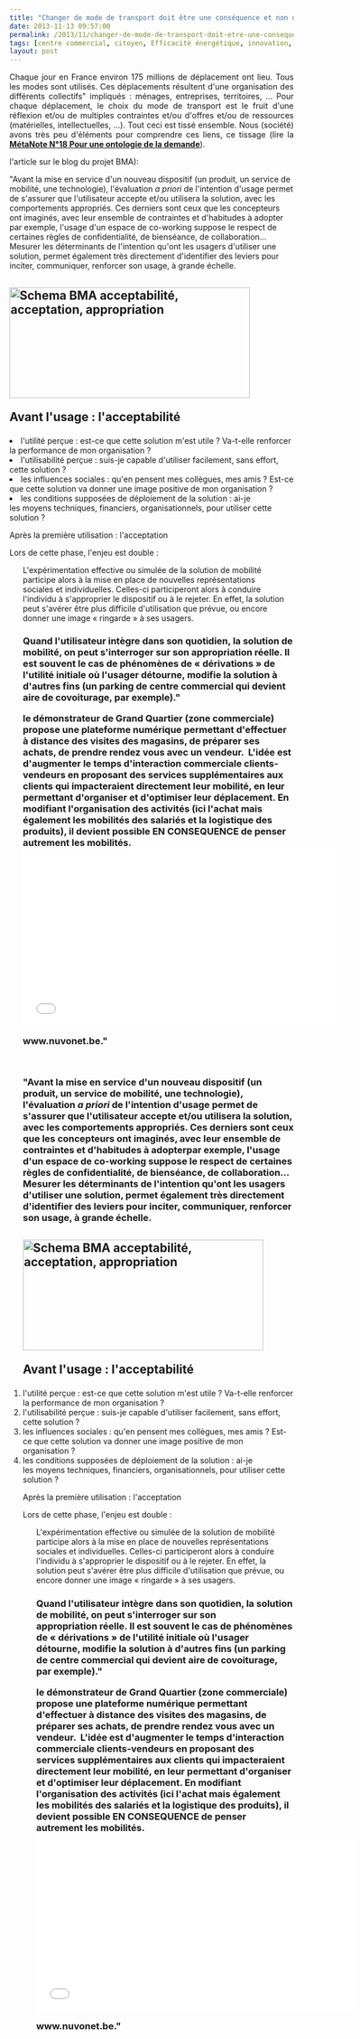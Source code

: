 ```yaml
---
title: "Changer de mode de transport doit être une conséquence et non un objectif"
date: 2013-11-13 09:57:00
permalink: /2013/11/changer-de-mode-de-transport-doit-etre-une-consequence-et-non-un-objectif.html
tags: [centre commercial, citoyen, Efficacité énergétique, innovation, intelligence collective, internet, management de la mobilité, temporalité]
layout: post
---
```


<p style="text-align: justify;">Chaque jour en France environ 175 millions de déplacement ont lieu. Tous les modes sont utilisés. Ces déplacements résultent d'une organisation des différents collectifs" impliqués : ménages, entreprises, territoires, ... Pour chaque déplacement, le choix du mode de transport est le fruit d'une réflexion et/ou de multiples contraintes et/ou d'offres et/ou de ressources (matérielles, intellectuelles, ...). Tout ceci est tissé ensemble. Nous (société) avons très peu d'éléments pour comprendre ces liens, ce tissage (lire la <a href="https://gabrielplassat.github.io/transportsdufutur/2013/10/metanote-18-pour-une-ontologie-de-la-demandes-de-transport.html" target="_blank"><strong>MétaNote N°18 Pour une ontologie de la demande</strong></a>). </p> <p style="text-align: justify>Changer de mode de transport apparaît dès lors comme quasi-impossible, ce qui s'observe dans les quelques données obtenues via les enquêtes. Les citoyens n'intègrent pas dans leurs pratiques quotidiennes de nouvelles formes de mobilité parce qu'ils recoivent des informations leur demandant de faire autrement. Ceci n'opère qu'à la marge. Les pratiques de mobilité changent quand il apparaît possible d'expérimenter de nouvelles organisations de ses activités (personnelles et/ou professionnelles) ouvrant de nouvelles possibilités en matière de mobilité. Le projet BMA (Bretagne Mobilité Augmentée) a développé un dispositif et des méthodes permettant non pas de changer les comportements mais de permettre aux collectifs de comprendre l'intérêt qu'ils ont à faire autrement, à choisir eux mêmes les étapes et les solutions, et à conserver dans le temps ces nouvelles pratiques. Concrètement (lire <strong><a href="http://www.themavision.fr/jcms/rw_315984/comment-mesurer-et-predire-les-usages-vers-des-solutions-de-mobilite-acceptees-et-appropriees"" target="_blank">l'article sur le blog du projet BMA</a></strong>):</p> <p style="text-align: justify></p>  <!--more-->  <p style="padding-left: 30px text-align: justify>"Avant la mise en service d'un nouveau dispositif (un produit, un service de mobilité, une technologie), l'évaluation <em>a priori</em> de l'intention d'usage permet de s'assurer que l'utilisateur accepte et/ou utilisera la solution, avec les comportements appropriés. Ces derniers sont ceux que les concepteurs ont imaginés, avec leur ensemble de contraintes et d'habitudes à adopter  par exemple, l'usage d'un espace de co-working suppose le respect de certaines règles de confidentialité, de bienséance, de collaboration… Mesurer les déterminants de l'intention qu'ont les usagers d'utiliser une solution, permet également très directement d'identifier des leviers pour inciter, communiquer, renforcer son usage, à grande échelle.</p> <h2 style="padding-left: 30px text-align: justify>3 temps, 3 mesures : avant, pendant, après l'usage</h2> <p style="padding-left: 30px text-align: justify><img rel="lightbox[]" alt="Schema BMA acceptabilité, acceptation, appropriation" height="196" src="/wp-content/uploads/sites/6/2013/11/SchemaBMAacceptabilitacceptationappropriation.jpg" title="Schema BMA acceptabilité, acceptation, appropriation" width="426" /></p> <p style="padding-left: 30px text-align: justify>Schématisation du continuum acceptabilité-acceptation-appropriation. La ligne rouge discontinue symbolise l'introduction de la nouvelles solution de mobilité.</p> <h3 style="padding-left: 30px text-align: justify>Avant l'usage : l'acceptabilité</h3> <p style="padding-left: 30px text-align: justify>L'usage d'une solution de mobilité peut être étudié par la prise en compte de son acceptabilité <em>a priori,</em>c'est-à-dire avant que la personne n'ait eu la possibilité de manipuler le dispositif. L'acceptabilité porte sur la représentation subjective de l'usage de la solution. Les dimensions pertinentes à prendre en compte sont :</p> <ul style="padding-left: 30px text-align: justify> <li>l'utilité perçue : est-ce que cette solution m'est utile ? Va-t-elle renforcer la performance de mon organisation ?</li> <li>l'utilisabilité perçue : suis-je capable d'utiliser facilement, sans effort, cette solution ?</li> <li>les influences sociales : qu'en pensent mes collègues, mes amis ? Est-ce que cette solution va donner une image positive de mon organisation ?</li> <li>les conditions supposées de déploiement de la solution : ai-je les moyens techniques, financiers, organisationnels, pour utiliser cette solution ?</li> </ul> <p style="padding-left: 30px text-align: justify>Les attitudes, les normes sociales et les informations perçues de la situation vont, avant d'avoir été confronté réellement à la solution de mobilité, jouer un rôle décisif sur l'usage que la personne en fera.</p> <h3 style="padding-left: 30px text-align: justify>Après la première utilisation : l'acceptation</h3> <p style="padding-left: 30px text-align: justify>Dès lors que l'individu a eu l'occasion d'expérimenter au moins une 1<sup>ère</sup> fois la solution, l'étude de son usage relève de son acceptation par l'utilisateur. Les dimensions relatives à l'utilité et l'utilisabilité de la technologie vont prendre toute leur importance dans la prédiction de l'usage déclaré.</p> <p style="padding-left: 30px text-align: justify>Lors de cette phase, l'enjeu est double :</p> <ol style="padding-left: 30px text-align: justify> <li>Apprécier dans quelles mesures l'usage du nouveau dispositif vient perturber l'activité telle qu'elle se réalise ordinairement,</li> <li>Evaluer dans quelles mesures il entraîne des modifications de compétences et une réorganisation de l'activité des usagers.</li> </ol> <p style="padding-left: 30px text-align: justify>L'expérimentation effective ou simulée de la solution de mobilité participe alors à la mise en place de nouvelles représentations sociales et individuelles. Celles-ci participeront alors à conduire l'individu à s'approprier le dispositif ou à le rejeter. En effet, la solution peut s'avérer être plus difficile d'utilisation que prévue, ou encore donner une image « ringarde » à ses usagers.</p> <h3 style="padding-left: 30px text-align: justify>A plus long terme : l'appropriation</h3> <p style="padding-left: 30px text-align: justify>Quand l'utilisateur intègre dans son quotidien, la solution de mobilité, on peut s'interroger sur son appropriation réelle. Il est souvent le cas de phénomènes de « dérivations » de l'utilité initiale où l'usager détourne, modifie la solution à d'autres fins (un parking de centre commercial qui devient aire de covoiturage, par exemple)."</p> <p style="text-align: justify>Par exemple, <strong><a href="http://www.themavision.fr/jcms/rw_374998/mobilite-et-commerce-en-magasin-le-demonstrateur-grand-quartier"" target="_blank">le démonstrateur de Grand Quartier</a></strong> (zone commerciale) propose une plateforme numérique permettant d'effectuer à distance des visites des magasins, de préparer ses achats, de prendre rendez vous avec un vendeur.  L'idée est d'augmenter le temps d'interaction commerciale clients-vendeurs en proposant des services supplémentaires aux clients qui impacteraient directement leur mobilité, en leur permettant d'organiser et d'optimiser leur déplacement. En modifiant l'organisation des activités (ici l'achat mais également les mobilités des salariés et la logistique des produits), il devient possible EN CONSEQUENCE de penser autrement les mobilités. <br /><iframe frameborder="0" height="315" src="//www.youtube.com/embed/scYJGRd9Btw" width="560"></iframe></p> <p style="text-align: justify>Le projet européen ELTIS a également identifié un projet analogue en Belgique : "The municipality of Sint-Niklaas (Belgium) has set up an online market place where residents can place orders from local shops that will then be delivered to their home. The aim of the platform is to cut down on car traffic in the city centre. Have a look at the platform at <a href="https://www.nuvonet.be/" target="_blank">www.nuvonet.be</a>."</p> <p style="text-align: justify>Pour modifier profondément nos pratiques de mobilités et de façon importante en intensité, il convient d'élargir le périmètre à considérer. Ce sont bien nos activités et leurs organisations qui structurent nos comportements de mobilité. La mobilité n'est qu'un moyen mis en oeuvre pour réaliser une activité. Vouloir modifier seulement ces comportements par des contraintes ou des incitatifs est à la fois inefficace et non pérenne dans le temps. Il sera préférable de ré-interroger l'organisation de chaque activité, en détail, patiemment, de revéler les points d'optimisation pour que chacun s'approprie les changements à opérer. <strong>Cette appropriation faite, chacun pourra modifier ses activité, libérant un nouveau degré de liberté, ouvrant la voie à une mobilité inédite qu'il faudra apprendre à pratiquer, dans la durée. Cet apprentissage fait, elle sera intégrée dans mes "nouvelles capacités", et là il y aura un changement de mobilité, résiliente, pérenne. </strong></p> <p style="text-align: justify padding-left: 30px> </p> <p style="text-align: justify> </p> <p style="text-align: justify> </p>"2013-11-13 09:57:00https://gabrielplassat.github.io/transportsdufutur/2013/11/changer-de-mode-de-transport-doit-etre-une-consequence-et-non-un-objectif.htmlcentre commercial|citoyen|Efficacité énergétique|innovation|intelligence collective|internet|management de la mobilité|temporalitépublish7gabrielplassat3948gabriel.plassat@ademe.frGabrielPlassatchanger-de-mode-de-transport-doit-etre-une-consequence-et-non-un-objectif2015-07-21 16:35:37>"Avant la mise en service d'un nouveau dispositif (un produit, un service de mobilité, une technologie), l'évaluation <em>a priori</em> de l'intention d'usage permet de s'assurer que l'utilisateur accepte et/ou utilisera la solution, avec les comportements appropriés. Ces derniers sont ceux que les concepteurs ont imaginés, avec leur ensemble de contraintes et d'habitudes à adopterpar exemple, l'usage d'un espace de co-working suppose le respect de certaines règles de confidentialité, de bienséance, de collaboration… Mesurer les déterminants de l'intention qu'ont les usagers d'utiliser une solution, permet également très directement d'identifier des leviers pour inciter, communiquer, renforcer son usage, à grande échelle.</p> <h2 style="padding-left: 30px>3 temps, 3 mesures : avant, pendant, après l'usage</h2> <p style="padding-left: 30px><img rel="lightbox[]" alt="Schema BMA acceptabilité, acceptation, appropriation" height="196" src="/wp-content/uploads/sites/6/2013/11/SchemaBMAacceptabilitacceptationappropriation.jpg" title="Schema BMA acceptabilité, acceptation, appropriation" width="426" /></p> <p style="padding-left: 30px>Schématisation du continuum acceptabilité-acceptation-appropriation. La ligne rouge discontinue symbolise l'introduction de la nouvelles solution de mobilité.</p> <h3 style="padding-left: 30px>Avant l'usage : l'acceptabilité</h3> <p style="padding-left: 30px>L'usage d'une solution de mobilité peut être étudié par la prise en compte de son acceptabilité <em>a priori,</em>c'est-à-dire avant que la personne n'ait eu la possibilité de manipuler le dispositif. L'acceptabilité porte sur la représentation subjective de l'usage de la solution. Les dimensions pertinentes à prendre en compte sont :</p> <ul style="padding-left: 30px> <li>l'utilité perçue : est-ce que cette solution m'est utile ? Va-t-elle renforcer la performance de mon organisation ?</li> <li>l'utilisabilité perçue : suis-je capable d'utiliser facilement, sans effort, cette solution ?</li> <li>les influences sociales : qu'en pensent mes collègues, mes amis ? Est-ce que cette solution va donner une image positive de mon organisation ?</li> <li>les conditions supposées de déploiement de la solution : ai-je les moyens techniques, financiers, organisationnels, pour utiliser cette solution ?</li> </ul> <p style="padding-left: 30px>Les attitudes, les normes sociales et les informations perçues de la situation vont, avant d'avoir été confronté réellement à la solution de mobilité, jouer un rôle décisif sur l'usage que la personne en fera.</p> <h3 style="padding-left: 30px>Après la première utilisation : l'acceptation</h3> <p style="padding-left: 30px>Dès lors que l'individu a eu l'occasion d'expérimenter au moins une 1<sup>ère</sup> fois la solution, l'étude de son usage relève de son acceptation par l'utilisateur. Les dimensions relatives à l'utilité et l'utilisabilité de la technologie vont prendre toute leur importance dans la prédiction de l'usage déclaré.</p> <p style="padding-left: 30px>Lors de cette phase, l'enjeu est double :</p> <ol style="padding-left: 30px> <li>Apprécier dans quelles mesures l'usage du nouveau dispositif vient perturber l'activité telle qu'elle se réalise ordinairement,</li> <li>Evaluer dans quelles mesures il entraîne des modifications de compétences et une réorganisation de l'activité des usagers.</li> </ol> <p style="padding-left: 30px>L'expérimentation effective ou simulée de la solution de mobilité participe alors à la mise en place de nouvelles représentations sociales et individuelles. Celles-ci participeront alors à conduire l'individu à s'approprier le dispositif ou à le rejeter. En effet, la solution peut s'avérer être plus difficile d'utilisation que prévue, ou encore donner une image « ringarde » à ses usagers.</p> <h3 style="padding-left: 30px>A plus long terme : l'appropriation</h3> <p style="padding-left: 30px>Quand l'utilisateur intègre dans son quotidien, la solution de mobilité, on peut s'interroger sur son appropriation réelle. Il est souvent le cas de phénomènes de « dérivations » de l'utilité initiale où l'usager détourne, modifie la solution à d'autres fins (un parking de centre commercial qui devient aire de covoiturage, par exemple)."</p> <p style="text-align: justify>Par exemple, <strong><a href="http://www.themavision.fr/jcms/rw_374998/mobilite-et-commerce-en-magasin-le-demonstrateur-grand-quartier"" target="_blank">le démonstrateur de Grand Quartier</a></strong> (zone commerciale) propose une plateforme numérique permettant d'effectuer à distance des visites des magasins, de préparer ses achats, de prendre rendez vous avec un vendeur.  L'idée est d'augmenter le temps d'interaction commerciale clients-vendeurs en proposant des services supplémentaires aux clients qui impacteraient directement leur mobilité, en leur permettant d'organiser et d'optimiser leur déplacement. En modifiant l'organisation des activités (ici l'achat mais également les mobilités des salariés et la logistique des produits), il devient possible EN CONSEQUENCE de penser autrement les mobilités. <br /><iframe frameborder="0" height="315" src="//www.youtube.com/embed/scYJGRd9Btw" width="560"></iframe></p> <p style="text-align: justify>Le projet européen ELTIS a également identifié un projet analogue en Belgique : "The municipality of Sint-Niklaas (Belgium) has set up an online market place where residents can place orders from local shops that will then be delivered to their home. The aim of the platform is to cut down on car traffic in the city centre. Have a look at the platform at <a href="https://www.nuvonet.be/" target="_blank">www.nuvonet.be</a>."</p> <p style="text-align: justify>Pour modifier profondément nos pratiques de mobilités et de façon importante en intensité, il convient d'élargir le périmètre à considérer. Ce sont bien nos activités et leurs organisations qui structurent nos comportements de mobilité. La mobilité n'est qu'un moyen mis en oeuvre pour réaliser une activité. Vouloir modifier seulement ces comportements par des contraintes ou des incitatifs est à la fois inefficace et non pérenne dans le temps. Il sera préférable de ré-interroger l'organisation de chaque activité, en détail, patiemment, de revéler les points d'optimisation pour que chacun s'approprie les changements à opérer. <strong>Cette appropriation faite, chacun pourra modifier ses activité, libérant un nouveau degré de liberté, ouvrant la voie à une mobilité inédite qu'il faudra apprendre à pratiquer, dans la durée. Cet apprentissage fait, elle sera intégrée dans mes "nouvelles capacités", et là il y aura un changement de mobilité, résiliente, pérenne. </strong></p> <p style="text-align: justify> </p> <p style="text-align: justify> </p> <p style="text-align: justify> </p>"
